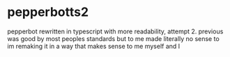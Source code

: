 # pepperbotts2

pepperbot rewritten in typescript with more readability, attempt 2. previous was good by most peoples standards but to me made literally no sense to im remaking it in a way that makes sense to me myself and I
